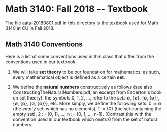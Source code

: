 # Math 3140: Fall 2018 -- Textbook

The file
[aata-20180801.pdf](https://github.com/williamdemeo/math3140-fall2018/blob/master/textbook/aata-20180801.pdf?raw=true)
in this directory is the textbook used for Math 3140 at CU in Fall 2018.

## Math 3140 Conventions

Here is a list of some conventions used in this class that differ from the conventions used in our textbook.

1. We will take **set theory** to be our foundation for mathematics; as such, every mathematical object is defined as a certain **set**.

2. We define the **natural numbers** constructively as follows (see also ConstructingTheNaturalNumbers.pdf, an excerpt from Enderton's book on set theory): the symbols 0, 1, 2, …, refer to the *sets* ∅, {∅}, {∅, {∅}}, {∅, {∅}, {∅, {∅}}}, etc.  More simply, we define the following sets: 0 := ∅ (the *empty* set, which has no elements), 1 := {0} (the set containing the empty set), 2 := {0, 1}, …, n := {0, 1, …, n-1}.  (Contrast this with the convention used in our textbook which omits 0 from the set of natural numbers.
